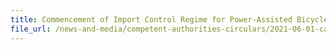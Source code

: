 ```yaml
---
title: Commencement of Import Control Regime for Power-Assisted Bicycles (PABs) and Motorised Personal Mobility Devices (PMDs)
file_url: /news-and-media/competent-authorities-circulars/2021-06-01-ca.pdf
---
```

